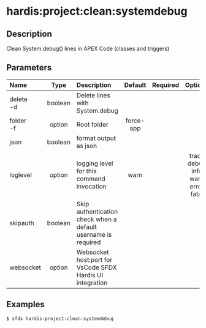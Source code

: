 <!-- This file has been generated with command 'sfdx hardis:doc:plugin:generate'. Please do not update it manually or it may be overwritten -->
# hardis:project:clean:systemdebug

## Description

Clean System.debug() lines in APEX Code (classes and triggers)

## Parameters

|Name|Type|Description|Default|Required|Options|
|:---|:--:|:----------|:-----:|:------:|:-----:|
|delete<br/>-d|boolean|Delete lines with System.debug||||
|folder<br/>-f|option|Root folder|force-app|||
|json|boolean|format output as json||||
|loglevel|option|logging level for this command invocation|warn||trace<br/>debug<br/>info<br/>warn<br/>error<br/>fatal|
|skipauth|boolean|Skip authentication check when a default username is required||||
|websocket|option|Websocket host:port for VsCode SFDX Hardis UI integration||||

## Examples

```shell
$ sfdx hardis:project:clean:systemdebug
```



